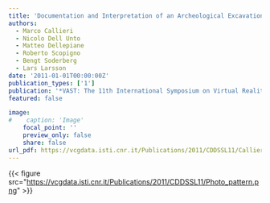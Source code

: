 ```yaml
---
title: 'Documentation and Interpretation of an Archeological Excavation: an Experience with Dense Stereo Reconstruction Tools '
authors:
  - Marco Callieri
  - Nicolo Dell Unto
  - Matteo Dellepiane
  - Roberto Scopigno
  - Bengt Soderberg
  - Lars Larsson
date: '2011-01-01T00:00:00Z'
publication_types: ['1']
publication: '*VAST: The 11th International Symposium on Virtual Reality, Archaeology and Cultural Heritage*'
featured: false

image:
#    caption: 'Image'
    focal_point: ''
    preview_only: false
    share: false
url_pdf: https://vcgdata.isti.cnr.it/Publications/2011/CDDSSL11/Callieri_etAl_Documenting.pdf
---
```

{{< figure src="https://vcgdata.isti.cnr.it/Publications/2011/CDDSSL11/Photo_pattern.png" >}}
